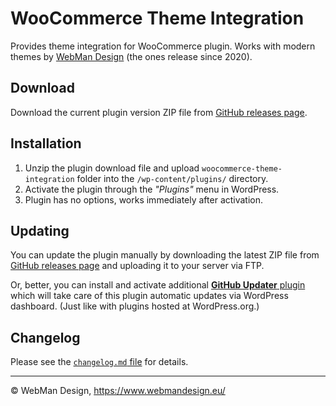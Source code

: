 # WooCommerce Theme Integration

Provides theme integration for WooCommerce plugin. Works with modern themes by [WebMan Design](https://www.webmandesign.eu/project-type/themes/) (the ones release since 2020).


## Download

Download the current plugin version ZIP file from [GitHub releases page](https://github.com/webmandesign/woocommerce-theme-integration/releases).


## Installation

1. Unzip the plugin download file and upload `woocommerce-theme-integration` folder into the `/wp-content/plugins/` directory.
2. Activate the plugin through the *"Plugins"* menu in WordPress.
3. Plugin has no options, works immediately after activation.


## Updating

You can update the plugin manually by downloading the latest ZIP file from [GitHub releases page](https://github.com/webmandesign/woocommerce-theme-integration/releases) and uploading it to your server via FTP.

Or, better, you can install and activate additional [**GitHub Updater** plugin](https://github.com/afragen/github-updater/releases) which will take care of this plugin automatic updates via WordPress dashboard. (Just like with plugins hosted at WordPress.org.)


## Changelog

Please see the [`changelog.md` file](https://github.com/webmandesign/woocommerce-theme-integration/blob/master/changelog.md) for details.


---

&copy; WebMan Design, https://www.webmandesign.eu/
